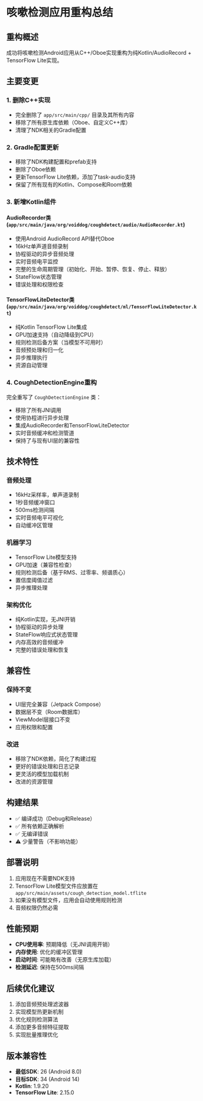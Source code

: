 # 咳嗽检测应用重构总结

## 重构概述

成功将咳嗽检测Android应用从C++/Oboe实现重构为纯Kotlin/AudioRecord + TensorFlow Lite实现。

## 主要变更

### 1. 删除C++实现
- 完全删除了 `app/src/main/cpp/` 目录及其所有内容
- 移除了所有原生库依赖（Oboe、自定义C++库）
- 清理了NDK相关的Gradle配置

### 2. Gradle配置更新
- 移除了NDK构建配置和prefab支持
- 删除了Oboe依赖
- 更新TensorFlow Lite依赖，添加了task-audio支持
- 保留了所有现有的Kotlin、Compose和Room依赖

### 3. 新增Kotlin组件

#### AudioRecorder类 (`app/src/main/java/org/voiddog/coughdetect/audio/AudioRecorder.kt`)
- 使用Android AudioRecord API替代Oboe
- 16kHz单声道音频录制
- 协程驱动的异步音频处理
- 实时音频电平监控
- 完整的生命周期管理（初始化、开始、暂停、恢复、停止、释放）
- StateFlow状态管理
- 错误处理和权限检查

#### TensorFlowLiteDetector类 (`app/src/main/java/org/voiddog/coughdetect/ml/TensorFlowLiteDetector.kt`)
- 纯Kotlin TensorFlow Lite集成
- GPU加速支持（自动降级到CPU）
- 规则检测后备方案（当模型不可用时）
- 音频预处理和归一化
- 异步推理执行
- 资源自动管理

### 4. CoughDetectionEngine重构
完全重写了 `CoughDetectionEngine` 类：
- 移除了所有JNI调用
- 使用协程进行异步处理
- 集成AudioRecorder和TensorFlowLiteDetector
- 实时音频缓冲和检测管道
- 保持了与现有UI层的兼容性

## 技术特性

### 音频处理
- 16kHz采样率，单声道录制
- 1秒音频缓冲窗口
- 500ms检测间隔
- 实时音频电平可视化
- 自动缓冲区管理

### 机器学习
- TensorFlow Lite模型支持
- GPU加速（兼容性检查）
- 规则检测后备（基于RMS、过零率、频谱质心）
- 置信度阈值过滤
- 异步推理处理

### 架构优化
- 纯Kotlin实现，无JNI开销
- 协程驱动的异步处理
- StateFlow响应式状态管理
- 内存高效的音频缓冲
- 完整的错误处理和恢复

## 兼容性

### 保持不变
- UI层完全兼容（Jetpack Compose）
- 数据层不变（Room数据库）
- ViewModel层接口不变
- 应用权限和配置

### 改进
- 移除了NDK依赖，简化了构建过程
- 更好的错误处理和日志记录
- 更灵活的模型加载机制
- 改进的资源管理

## 构建结果

- ✅ 编译成功（Debug和Release）
- ✅ 所有依赖正确解析
- ✅ 无编译错误
- ⚠️ 少量警告（不影响功能）

## 部署说明

1. 应用现在不需要NDK支持
2. TensorFlow Lite模型文件应放置在 `app/src/main/assets/cough_detection_model.tflite`
3. 如果没有模型文件，应用会自动使用规则检测
4. 音频权限仍然必需

## 性能预期

- **CPU使用率**: 预期降低（无JNI调用开销）
- **内存使用**: 优化的缓冲区管理
- **启动时间**: 可能略有改善（无原生库加载）
- **检测延迟**: 保持在500ms间隔

## 后续优化建议

1. 添加音频预处理滤波器
2. 实现模型热更新机制  
3. 优化规则检测算法
4. 添加更多音频特征提取
5. 实现批量推理优化

## 版本兼容性

- **最低SDK**: 26 (Android 8.0)
- **目标SDK**: 34 (Android 14)
- **Kotlin**: 1.9.20
- **TensorFlow Lite**: 2.15.0
